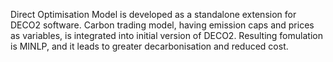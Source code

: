 Direct Optimisation Model is developed as a standalone extension for DECO2 software. 
Carbon trading model, having emission caps and prices as variables, is integrated into initial version of DECO2. 
Resulting fomulation is MINLP, and it leads to greater decarbonisation and reduced cost.
